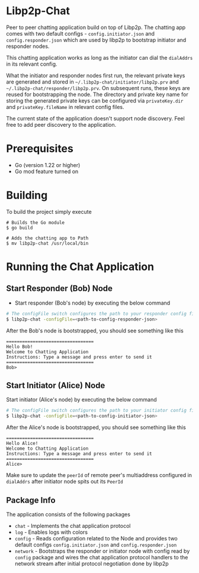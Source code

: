 # Libp2p-Chat

Peer to peer chatting application build on top of Libp2p. The chatting app comes
with two default configs - `config.initiator.json` and `config.responder.json` which are
used by libp2p to bootstrap initiator and responder nodes.

This chatting application works as long as the initiator can dial the `dialAddrs` in its relevant config.

What the initiator and responder nodes first run, the relevant private keys are generated and stored in `~/.libp2p-chat/initiator/libp2p.prv` and
`~/.libp2p-chat/responder/libp2p.prv`. On subsequent runs, these keys are reused for bootstrapping the node.
The directory and private key name for storing the generated private keys can be configured via
`privateKey.dir` and `privateKey.fileName` in relevant config files.

The current state of the application doesn't support node discovery. Feel free to add peer discovery to the application.

# Prerequisites

* Go (version 1.22 or higher)
* Go mod feature turned on

# Building

To build the project simply execute

```
# Builds the Go module
$ go build

# Adds the chatting app to Path
$ mv libp2p-chat /usr/local/bin
```

# Running the Chat Application

## Start Responder (Bob) Node

* Start responder (Bob's node) by executing the below command

```bash
# The configFile switch configures the path to your responder config file 
$ libp2p-chat -configFile=<path-to-config-responder-json>
```

After the Bob's node is bootstrapped, you should see something like this

```
=================================
Hello Bob!
Welcome to Chatting Application
Instructions: Type a message and press enter to send it
=================================
Bob>
```

## Start Initiator (Alice) Node

Start initiator (Alice's node) by executing the below command

```bash
# The configFile switch configures the path to your initiator config file 
$ libp2p-chat -configFile=<path-to-config-initiator-json>
```

After the Alice's node is bootstrapped, you should see something like this


```
=================================
Hello Alice!
Welcome to Chatting Application
Instructions: Type a message and press enter to send it
=================================
Alice>
```

Make sure to update the `peerId` of remote peer's multiaddress configured in `dialAddrs`
after initiator node spits out its `PeerId`

## Package Info

The application consists of the following packages

* `chat` - Implements the chat application protocol
* `log` - Enables logs with colors
* `config` - Reads configuration related to the Node and provides two default configs `config.initiator.json` and `config.responder.json`
* `network` - Bootstraps the responder or initiator node with config read by `config` package and wires
             the chat application protocol handlers to the network stream after initial protocol negotiation
             done by libp2p
